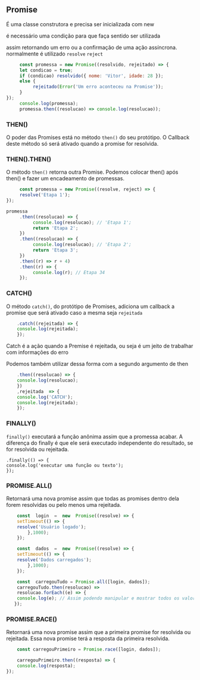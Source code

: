 ## Promise

É uma classe construtora e precisa ser inicializada com new

é necessário uma condição para que faça sentido ser utilizada

assim retornando um erro ou a confirmação de uma ação assíncrona.
normalmente é utilizado `resolve` `reject`

```js
     const promessa = new Promise((resolvido, rejeitado) => {
     let condicao = true;
     if (condicao) resolvido({ nome: 'Vitor', idade: 28 });
     else {
          rejeitado(Error('Um erro aconteceu na Promise'));
     }
});
     console.log(promessa);
     promessa.then((resolucao) => console.log(resolucao));
```

### THEN()

O poder das Promises está no método `then()` do seu protótipo. O Callback deste método só será ativado quando a promise for resolvida.

### THEN().THEN()

O método `then()` retorna outra Promise. Podemos colocar then() após then() e fazer um encadeamento de promessas.

```js
     const promessa = new Promise((resolve, reject) => {
     resolve('Etapa 1');
});

promessa
     .then((resolucao) => {
          console.log(resolucao); // 'Etapa 1';
          return 'Etapa 2';
     })
     .then((resolucao) => {
          console.log(resolucao); // 'Etapa 2';
          return 'Etapa 3';
     })
     .then((r) => r + 4)
     .then((r) => {
          console.log(r); // Etapa 34
     });
```

### CATCH()

O método `catch()`, do protótipo de Promises, adiciona um callback a promise que será ativado caso a mesma seja `rejeitada`

```js
    .catch((rejeitada) => {
    console.log(rejeitada);
    });
```

Catch é a ação quando a Premise é rejeitada, ou seja é um jeito de trabalhar com informações do erro

Podemos também utilizar dessa forma com a segundo argumento de then

```js
    .then((resolucao) => {
    console.log(resolucao);
    })
    ,rejeitada  => {
    console.log('CATCH');
    console.log(rejeitada);
    });
```

### FINALLY()

`finally()` executará a função anônima assim que a promessa acabar. A diferença do finally é que ele será executado independente do resultado, se for resolvida ou rejeitada.

    .finally(() => {
    console.log('executar uma função ou texto');
    });

### PROMISE.ALL()

Retornará uma nova promise assim que todas as promises dentro dela forem resolvidas ou pelo menos uma rejeitada.

```js
    const  login  =  new  Promise((resolve) => {
    setTimeout(() => {
    resolve('Usuário logado');
	    },1000);
    });

    const  dados  =  new  Promise((resolve) => {
    setTimeout(() => {
    resolve('Dados carregados');
	    },1000);
    });

    const  carregouTudo = Promise.all([login, dados]);
    carregouTudo.then(resolucao) =>
    resolucao.forEach((e) => {
    console.log(e); // Assim podendo manipular e mostrar todos os valores por linha
   });


```

### PROMISE.RACE()

Retornará uma nova promise assim que a primeira promise for resolvida ou rejeitada. Essa nova promise terá a resposta da primeira resolvida.

```js
    const carregouPrimeiro = Promise.race([login, dados]);

    carregouPrimeiro.then((resposta) => {
    console.log(resposta);
});
```
